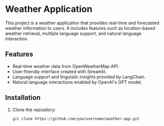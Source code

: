 # Weather Application

This project is a weather application that provides real-time and forecasted weather information to users. It includes features such as location-based weather retrieval, multiple language support, and natural language interaction.

## Features

- Real-time weather data from OpenWeatherMap API.
- User-friendly interface created with Streamlit.
- Language support and linguistic insights provided by LangChain.
- Natural language interactions enabled by OpenAI's GPT model.

## Installation

1. Clone the repository:

   ```sh
   git clone https://github.com/yourusername/weather-app.git
